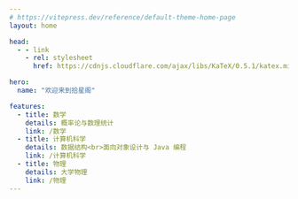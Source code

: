 ```yaml
---
# https://vitepress.dev/reference/default-theme-home-page
layout: home

head:
  - - link
    - rel: stylesheet
      href: https://cdnjs.cloudflare.com/ajax/libs/KaTeX/0.5.1/katex.min.css

hero:
  name: "欢迎来到拾星阁"

features:
  - title: 数学
    details: 概率论与数理统计
    link: /数学
  - title: 计算机科学
    details: 数据结构<br>面向对象设计与 Java 编程
    link: /计算机科学
  - title: 物理
    details: 大学物理
    link: /物理
---
```

